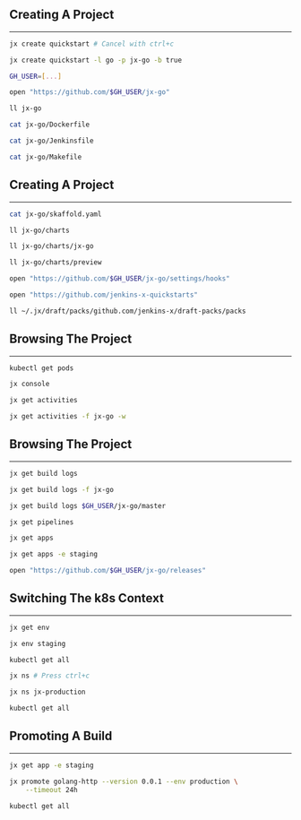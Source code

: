 ## Creating A Project

---

```bash
jx create quickstart # Cancel with ctrl+c

jx create quickstart -l go -p jx-go -b true

GH_USER=[...]

open "https://github.com/$GH_USER/jx-go"

ll jx-go

cat jx-go/Dockerfile

cat jx-go/Jenkinsfile

cat jx-go/Makefile
```


## Creating A Project

---

```bash
cat jx-go/skaffold.yaml

ll jx-go/charts

ll jx-go/charts/jx-go

ll jx-go/charts/preview

open "https://github.com/$GH_USER/jx-go/settings/hooks"

open "https://github.com/jenkins-x-quickstarts"

ll ~/.jx/draft/packs/github.com/jenkins-x/draft-packs/packs
```


## Browsing The Project

---

```bash
kubectl get pods

jx console

jx get activities

jx get activities -f jx-go -w
```


## Browsing The Project

---

```bash
jx get build logs

jx get build logs -f jx-go

jx get build logs $GH_USER/jx-go/master

jx get pipelines

jx get apps

jx get apps -e staging

open "https://github.com/$GH_USER/jx-go/releases"
```


## Switching The k8s Context

---

```bash
jx get env

jx env staging

kubectl get all

jx ns # Press ctrl+c

jx ns jx-production

kubectl get all
```


## Promoting A Build

---

```bash
jx get app -e staging

jx promote golang-http --version 0.0.1 --env production \
    --timeout 24h

kubectl get all
```
